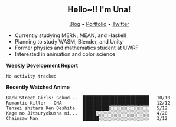 <h2 align="center">
  Hello~!! I'm Una!
</h2>

<p align="center">
  <a href="https://anarchy.website/">Blog</a> &bull;
  <a href="https://una-ada.github.io/">Portfolio</a> &bull;
  <a href="https://twitter.com/xn__z7x">Twitter</a>
</p>

- Currently studying MERN, MEAN, and Haskell
- Planning to study WASM, Blender, and Unity
- Former physics and mathematics student at UWRF
- Interested in animation and color science

**Weekly Development Report**

<!--START_SECTION:waka-->

```text
No activity tracked
```

<!--END_SECTION:waka-->

**Recently Watched Anime**

<!-- RECENT-ANIME:START -->

    Back Street Girls: Gokud...  █████████████████████████   10/10
    Romantic Killer - ONA        █████████████████████████   12/12
    Tensei shitara Ken Deshita   ██████████░░░░░░░░░░░░░░░   5/12
    Kage no Jitsuryokusha ni...  █████░░░░░░░░░░░░░░░░░░░░   4/20
    Chainsaw Man                 ██████░░░░░░░░░░░░░░░░░░░   3/12
<!-- RECENT-ANIME:END -->
